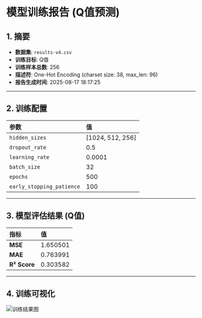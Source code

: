 # 模型训练报告 (Q值预测)

## 1. 摘要
- **数据集**: `results-v4.csv`
- **训练目标**: Q值
- **训练样本总数**: 256
- **描述符**: One-Hot Encoding (charset size: 38, max_len: 96)
- **报告生成时间**: 2025-08-17 18:17:25

---
## 2. 训练配置
| 参数 | 值 |
| :--- | :--- |
| `hidden_sizes` | [1024, 512, 256] |
| `dropout_rate` | 0.5 |
| `learning_rate` | 0.0001 |
| `batch_size` | 32 |
| `epochs` | 500 |
| `early_stopping_patience` | 100 |

---
## 3. 模型评估结果 (Q值)
| 指标 | 值 |
| :--- | :--- |
| **MSE** | 1.650501 |
| **MAE** | 0.763991 |
| **R² Score** | 0.303582 |

---
## 4. 训练可视化
![训练结果图](training_results_q.png)
